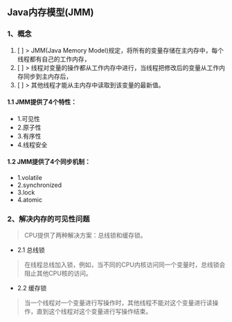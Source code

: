 ## Java内存模型(JMM)

### 1、概念
1. [ ] >  JMM(Java Memory Model)规定，将所有的变量存储在主内存中，每个线程都有自己的工作内存，
2. [ ] > 线程对变量的操作都从工作内存中进行，当线程把修改后的变量从工作内存同步到主内存后，
3. [ ] > 其他线程才能从主内存中读取到该变量的最新值。

#### 1.1 JMM提供了4个特性：
- 1.可见性
- 2.原子性
- 3.有序性
- 4.线程安全
 
#### 1.2 JMM提供了4个同步机制： 
- 1.volatile
- 2.synchronized
- 3.lock
- 4.atomic

### 2、解决内存的可见性问题
> CPU提供了两种解决方案：总线锁和缓存锁。

- 2.1 总线锁
> 在线程总线加入锁，例如，当不同的CPU内核访问同一个变量时，总线锁会阻止其他CPU核的访问。

- 2.2 缓存锁
> 当一个线程对一个变量进行写操作时，其他线程不能对这个变量进行读操作，直到这个线程对这个变量进行写操作结束。